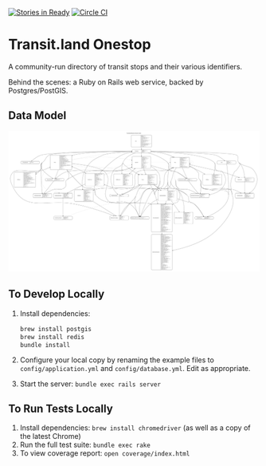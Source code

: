 [![Stories in Ready](https://badge.waffle.io/transit-land/onestop.png?label=ready&title=Ready)](https://waffle.io/transit-land/onestop)
[![Circle CI](https://circleci.com/gh/transit-land/onestop.png?style=badge)](https://circleci.com/gh/transit-land/onestop)

# Transit.land Onestop

A community-run directory of transit stops and their various identifiers.

Behind the scenes: a Ruby on Rails web service, backed by Postgres/PostGIS.

## Data Model

![diagram of Onestop's data model](doc/data-model.svg)

## To Develop Locally

1. Install dependencies:

    ````
    brew install postgis
    brew install redis
    bundle install
    ````

2. Configure your local copy by renaming the example files to `config/application.yml` and `config/database.yml`. Edit as appropriate.

3. Start the server: `bundle exec rails server`

## To Run Tests Locally

1. Install dependencies: `brew install chromedriver` (as well as a copy of the latest Chrome)
2. Run the full test suite: `bundle exec rake`
3. To view coverage report: `open coverage/index.html`
